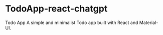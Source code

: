 # TodoApp-react-chatgpt
Todo App A simple and minimalist Todo app built with React and Material-UI. 

